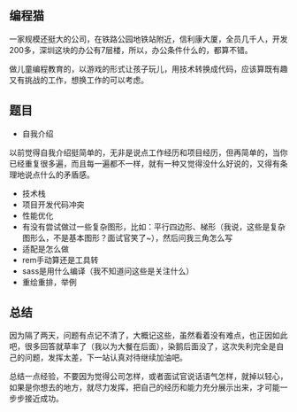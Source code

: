 ## 编程猫

一家规模还挺大的公司，在铁路公园地铁站附近，信利康大厦，全员几千人，开发200多，深圳这块的办公有7层楼，所以，办公条件什么的，都算不错。

做儿童编程教育的，以游戏的形式让孩子玩儿，用技术转换成代码，应该算既有趣又有挑战的工作，想换工作的可以考虑。

## 题目

- 自我介绍

以前觉得自我介绍挺简单的，无非是说点工作经历和项目经历，但再简单的，当你已经重复很多遍，而且每一遍都不一样，就有一种又觉得没什么好说的，又得有条理地说点什么的矛盾感。

- 技术栈
- 项目开发代码冲突
- 性能优化
- 有没有尝试做过一些复杂图形，比如：平行四边形、梯形（我说，这些是复杂图形么，不是基本图形？面试官笑了~），然后问我三角怎么写
- 适配是怎么做
- rem手动算还是工具转
- sass是用什么编译（我不知道问这些是关注什么）
- 重绘重排，举例

## 总结

因为隔了两天，问题有点记不清了，大概记这些，虽然看着没有难点，也正因如此吧，很多回答就草率了（我以为大餐在后面），染鹅后面没了，这次失利完全是自己的问题，发挥太差，下一站认真对待继续加油吧。

总结一点经验，不要因为觉得公司怎样，或者面试官说话语气怎样，就掉以轻心，如果是你想去的地方，就尽力发挥，把自己的经历和能力充分展示出来，才可能一步步接近成功。

